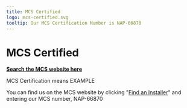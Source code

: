```yaml
---
title: MCS Certified
logo: mcs-certified.svg
tooltip: Our MCS Certification Number is NAP-66870
---
```


# MCS Certified

[**Search the MCS website here**](https://mcscertified.com/find-an-installer/)

MCS Certification means EXAMPLE

You can find us on the MCS website by clicking "[Find an Installer](https://mcscertified.com/find-an-installer/)" and entering our MCS number, NAP-66870
